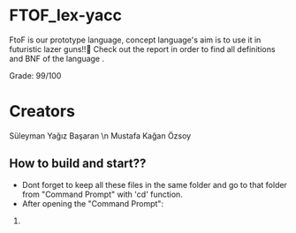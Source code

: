 # FTOF_lex-yacc
FtoF is our prototype language, concept language's aim is to use it in futuristic lazer guns!!🔫
Check out the report in order to find all definitions and BNF of the language .

Grade: 99/100

# Creators
Süleyman Yağız Başaran \n
Mustafa Kağan Özsoy

## How to build and start??
* Dont forget to keep all these files in the same folder and go to that folder from "Command Prompt" with 'cd' function.
* After opening the "Command Prompt":
1. 
